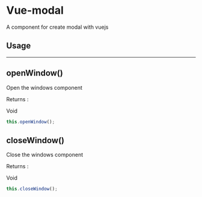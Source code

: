 # Vue-modal

A component for create modal with vuejs

## Usage

---

## openWindow()

Open the windows component

Returns :

Void

```js
this.openWindow();
```

## closeWindow()

Close the windows component

Returns :

Void

```js
this.closeWindow();
```
